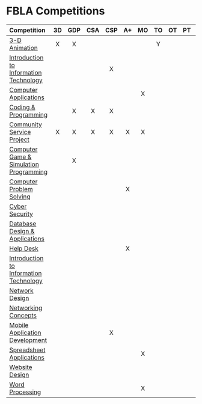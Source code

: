 # FBLA Competitions

| Competition                                    | 3D  | GDP | CSA | CSP | A+  | MO  | TO  | OT  | PT  | Pro  | Pre | RP  |
| :---                                           | :-: | :-: | :-: | :-: | :-: | :-: | :-: | :-: | :-: | :-:  | :-: | :-: |
| [3-D Animation][3d]                            | X   | X   |     |     |     |     | Y   |     |     | PJ/P | Y   |     |
| [Introduction to Information Technology][iit]  |     |     |     | X   |     |     |
| [Computer Applications][ca]                    |     |     |     |     |     | X   |
| [Coding & Programming][cp]                     |     | X   | X   | X   |     |     |
| [Community Service Project][csp]               | X   | X   | X   | X   | X   | X   |
| [Computer Game & Simulation Programming][cgsp] |     | X   |     |     |     |     |
| [Computer Problem Solving][cps]                |     |     |     |     | X   |     |
| [Cyber Security][cs]                           |     |     |     |     |     |     |
| [Database Design & Applications][dba]          |     |     |     |     |     |     |
| [Help Desk][hd]                                |     |     |     |     | X   |     |
| [Introduction to Information Technology][iit]  |     |     |     |     |     |     |
| [Network Design][nd]                           |     |     |     |     |     |     |
| [Networking Concepts][nc]                      |     |     |     |     |     |     |
| [Mobile Application Development][mad]          |     |     |     | X   |     |     |
| [Spreadsheet Applications][sa]                 |     |     |     |     |     | X   |
| [Website Design][wd]                           |     |     |     |     |     |     |
| [Word Processing][wp]                          |     |     |     |     |     | X   |

[3d]:  <https://www.fbla-pbl.org/competitive-event/3-d-animation/>
[iit]: <https://www.fbla-pbl.org/competitive-event/introduction-to-information-technology/>
[ca]:  <https://www.fbla-pbl.org/competitive-event/computer-applications-fbla/>
[cp]:  <https://www.fbla-pbl.org/competitive-event/coding-programming/>
[csp]: <https://www.fbla-pbl.org/competitive-event/community-service-project-fbla/>
[cgsp]: <https://www.fbla-pbl.org/competitive-event/computer-game-simulation-programming/>
[cps]: <https://www.fbla-pbl.org/competitive-event/computer-problem-solving/>
[cs]: <https://www.fbla-pbl.org/competitive-event/cyber-security-fbla/>
[dba]: <https://www.fbla-pbl.org/competitive-event/database-design-applications/>
[hd]: <https://www.fbla-pbl.org/competitive-event/help-desk-fbla/>
[iit]: <https://www.fbla-pbl.org/competitive-event/introduction-to-information-technology/>
[nd]: <https://www.fbla-pbl.org/competitive-event/network-design-fbla/>
[nc]: <https://www.fbla-pbl.org/competitive-event/networking-concepts-fbla/>
[mad]: <https://www.fbla-pbl.org/competitive-event/mobile-application-development-fbla/>
[sa]: <https://www.fbla-pbl.org/competitive-event/spreadsheet-applications/>
[wd]: <https://www.fbla-pbl.org/competitive-event/website-design-fbla/>
[wp]: <https://www.fbla-pbl.org/competitive-event/word-processing/>
